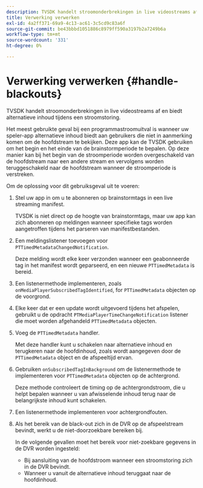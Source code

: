 ```yaml
---
description: TVSDK handelt stroomonderbrekingen in live videostreams af en biedt alternatieve inhoud tijdens een stroomstoring.
title: Verwerking verwerken
exl-id: 4a2ff371-69a9-4c13-ac61-3c5cd9c83a6f
source-git-commit: be43bbbd1051886c8979ff590a3197b2a7249b6a
workflow-type: tm+mt
source-wordcount: '331'
ht-degree: 0%

---
```


# Verwerking verwerken {#handle-blackouts}

TVSDK handelt stroomonderbrekingen in live videostreams af en biedt alternatieve inhoud tijdens een stroomstoring.

Het meest gebruikte geval bij een programmastroomuitval is wanneer uw speler-app alternatieve inhoud biedt aan gebruikers die niet in aanmerking komen om de hoofdstream te bekijken. Deze app kan de TVSDK gebruiken om het begin en het einde van de brainstormperiode te bepalen. Op deze manier kan bij het begin van de stroomperiode worden overgeschakeld van de hoofdstream naar een andere stream en vervolgens worden teruggeschakeld naar de hoofdstream wanneer de stroomperiode is verstreken.

Om de oplossing voor dit gebruiksgeval uit te voeren:

1. Stel uw app in om u te abonneren op brainstormtags in een live streaming manifest.

   TVSDK is niet direct op de hoogte van brainstormtags, maar uw app kan zich abonneren op meldingen wanneer specifieke tags worden aangetroffen tijdens het parseren van manifestbestanden.
1. Een meldingslistener toevoegen voor `PTTimedMetadataChangedNotification`.

   Deze melding wordt elke keer verzonden wanneer een geabonneerde tag in het manifest wordt geparseerd, en een nieuwe `PTTimedMetadata` is bereid.

1. Een listenermethode implementeren, zoals `onMediaPlayerSubscribedTagIdentified`, for `PTTimedMetadata` objecten op de voorgrond.

1. Elke keer dat er een update wordt uitgevoerd tijdens het afspelen, gebruikt u de opdracht `PTMediaPlayerTimeChangeNotification` listener die moet worden afgehandeld `PTTimedMetadata` objecten.

1. Voeg de `PTTimedMetadata` handler.

   Met deze handler kunt u schakelen naar alternatieve inhoud en terugkeren naar de hoofdinhoud, zoals wordt aangegeven door de `PTTimedMetadata` object en de afspeeltijd ervan.

1. Gebruiken `onSubscribedTagInBackground` om de listenermethode te implementeren voor `PTTimedMetadata` objecten op de achtergrond.

   Deze methode controleert de timing op de achtergrondstroom, die u helpt bepalen wanneer u van afwisselende inhoud terug naar de belangrijkste inhoud kunt schakelen.

1. Een listenermethode implementeren voor achtergrondfouten.
1. Als het bereik van de black-out zich in de DVR op de afspeelstream bevindt, werkt u de niet-doorzoekbare bereiken bij.

   In de volgende gevallen moet het bereik voor niet-zoekbare gegevens in de DVR worden ingesteld:

   * Bij aansluiting van de hoofdstroom wanneer een stroomstoring zich in de DVR bevindt.
   * Wanneer u vanuit de alternatieve inhoud teruggaat naar de hoofdinhoud.
